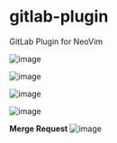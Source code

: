 # gitlab-plugin
GitLab Plugin for NeoVim

![image](https://github.com/mingw-io/gitlab-plugin/assets/70483213/cabafae7-3c14-4f58-be71-e94bfd964dd9)

![image](https://github.com/mingw-io/gitlab-plugin/assets/70483213/64000ae9-50b5-4c4e-82af-dd60834f2708)


![image](https://github.com/mingw-io/gitlab-plugin/assets/70483213/ec333a8c-67e6-44df-89e2-90c3f5a9591a)

![image](https://github.com/mingw-io/gitlab-plugin/assets/70483213/f9ac350e-1d77-4a61-93fe-62a648ab9dd8)

**Merge Request**
![image](https://github.com/mingw-io/gitlab-plugin/assets/70483213/5d44e7e9-94bd-4838-8edc-2536d76265cb)
